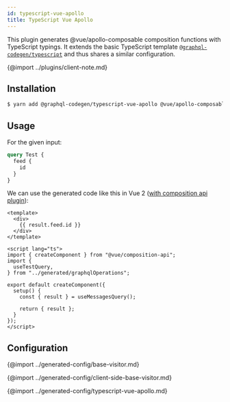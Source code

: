 ```yaml
---
id: typescript-vue-apollo
title: TypeScript Vue Apollo
---
```


This plugin generates @vue/apollo-composable composition functions with TypeScript typings. It extends the basic TypeScript template [`@graphql-codegen/typescript`](typescript) and thus shares a similar configuration.


{@import ../plugins/client-note.md}

## Installation

```bash
$ yarn add @graphql-codegen/typescript-vue-apollo @vue/apollo-composable@4.0.0-alpha.8 @vue/composition-api
```

## Usage

For the given input:

```graphql
query Test {
  feed {
    id
  }
}
```

We can use the generated code like this in Vue 2 ([with composition api plugin](https://github.com/vuejs/composition-api)):

```vue
<template>
  <div>
    {{ result.feed.id }}
  </div>
</template>

<script lang="ts">
import { createComponent } from "@vue/composition-api";
import {
  useTestQuery,
} from "../generated/graphqlOperations";

export default createComponent({
  setup() {
    const { result } = useMessagesQuery();

    return { result };
  }
});
</script>
```

## Configuration


{@import ../generated-config/base-visitor.md}

{@import ../generated-config/client-side-base-visitor.md}

{@import ../generated-config/typescript-vue-apollo.md}
